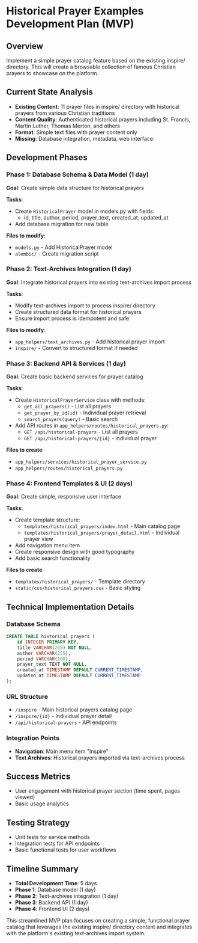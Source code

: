 # Historical Prayer Examples Development Plan (MVP)

## Overview
Implement a simple prayer catalog feature based on the existing inspire/ directory. This will create a browsable collection of famous Christian prayers to showcase on the platform.

## Current State Analysis
- **Existing Content**: 11 prayer files in inspire/ directory with historical prayers from various Christian traditions
- **Content Quality**: Authenticated historical prayers including St. Francis, Martin Luther, Thomas Merton, and others
- **Format**: Simple text files with prayer content only
- **Missing**: Database integration, metadata, web interface

## Development Phases

### Phase 1: Database Schema & Data Model (1 day)
**Goal**: Create simple data structure for historical prayers

**Tasks**:
- Create `HistoricalPrayer` model in models.py with fields:
  - id, title, author, period, prayer_text, created_at, updated_at
- Add database migration for new table

**Files to modify**:
- `models.py` - Add HistoricalPrayer model
- `alembic/` - Create migration script

### Phase 2: Text-Archives Integration (1 day)
**Goal**: Integrate historical prayers into existing text-archives import process

**Tasks**:
- Modify text-archives import to process inspire/ directory
- Create structured data format for historical prayers
- Ensure import process is idempotent and safe

**Files to modify**:
- `app_helpers/text_archives.py` - Add historical prayer import
- `inspire/` - Convert to structured format if needed

### Phase 3: Backend API & Services (1 day)
**Goal**: Create basic backend services for prayer catalog

**Tasks**:
- Create `HistoricalPrayerService` class with methods:
  - `get_all_prayers()` - List all prayers
  - `get_prayer_by_id(id)` - Individual prayer retrieval
  - `search_prayers(query)` - Basic search
- Add API routes in `app_helpers/routes/historical_prayers.py`:
  - `GET /api/historical-prayers` - List all prayers
  - `GET /api/historical-prayers/{id}` - Individual prayer

**Files to create**:
- `app_helpers/services/historical_prayer_service.py`
- `app_helpers/routes/historical_prayers.py`

### Phase 4: Frontend Templates & UI (2 days)
**Goal**: Create simple, responsive user interface

**Tasks**:
- Create template structure:
  - `templates/historical_prayers/index.html` - Main catalog page
  - `templates/historical_prayers/prayer_detail.html` - Individual prayer view
- Add navigation menu item
- Create responsive design with good typography
- Add basic search functionality

**Files to create**:
- `templates/historical_prayers/` - Template directory
- `static/css/historical_prayers.css` - Basic styling

## Technical Implementation Details

### Database Schema
```sql
CREATE TABLE historical_prayers (
    id INTEGER PRIMARY KEY,
    title VARCHAR(255) NOT NULL,
    author VARCHAR(255),
    period VARCHAR(100),
    prayer_text TEXT NOT NULL,
    created_at TIMESTAMP DEFAULT CURRENT_TIMESTAMP,
    updated_at TIMESTAMP DEFAULT CURRENT_TIMESTAMP
);
```

### URL Structure
- `/inspire` - Main historical prayers catalog page
- `/inspire/{id}` - Individual prayer detail
- `/api/historical-prayers` - API endpoints

### Integration Points
- **Navigation**: Main menu item "Inspire"
- **Text Archives**: Historical prayers imported via text-archives process

## Success Metrics
- User engagement with historical prayer section (time spent, pages viewed)
- Basic usage analytics

## Testing Strategy
- Unit tests for service methods
- Integration tests for API endpoints
- Basic functional tests for user workflows

## Timeline Summary
- **Total Development Time**: 5 days
- **Phase 1**: Database model (1 day)
- **Phase 2**: Text-archives integration (1 day)
- **Phase 3**: Backend API (1 day)
- **Phase 4**: Frontend UI (2 days)

This streamlined MVP plan focuses on creating a simple, functional prayer catalog that leverages the existing inspire/ directory content and integrates with the platform's existing text-archives import system.